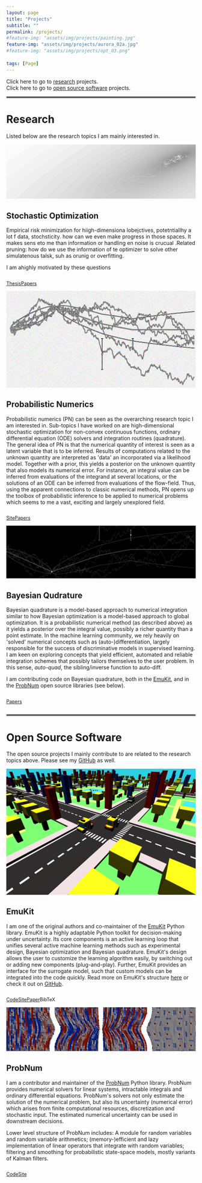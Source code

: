 ```yaml
---
layout: page
title: "Projects"
subtitle: ""
permalink: /projects/
#feature-img: "assets/img/projects/painting.jpg"
feature-img: "assets/img/projects/aurora_02a.jpg"
#feature-img: "assets/img/projects/opt_03.png"

tags: [Page]
---
```


Click here to go to [research](#research) projects.<br>
Click here to go to [open source software](#open-source-software) projects.

<hr style="border:2px solid gray"> 

# Research

Listed below are the research topics I am mainly interested in. 

<div class="projects">
    <div class="project-teaser">
        <div class="project-img">
            <img alt="Hallo" src="./../assets/img/projects/opt_00.png">
        </div>
    </div>
</div>

## Stochastic Optimization

Empirical risk minimization for hiigh-dimensiona lobejctives, potetntiallhy a lot f data, stochsticity.
how can we even make progress in those spaces. It makes sens eto me than information or handling en noise is crucual
.Related pruning: how do we use the information of te optimizer to solve other simulatenous talsk, suh as orunig or overfitting.

I am ahighly motivated by these questions

<ul style="list-style: none; margin: 0; padding: 0; display: inline-flex; font-size: 0.9em">
    <li><a class="button-projects" href=""><p>Thesis</p></a></li>
    <li><a class="button-projects" href=""><p>Papers</p></a></li>
</ul>



<div class="projects">
    <div class="project-teaser">
        <div class="project-img">
            <img alt="Hallo" src="./../assets/img/projects/filt_04.png">
        </div>
    </div>
</div>

## Probabilistic Numerics 

Probabilistic numerics (PN) can be seen as the overarching research topic I am interested in. Sub-topics I have worked on
are high-dimensional stochastic optimization for non-convex continuous functions, ordinary differential equation (ODE) solvers 
and integration routines (quadrature).
The general idea of PN is that the numerical quantity of interest is seen as a latent variable that is to be inferred.
Results of computations related to the unknown quantity are interpreted as 'data' an incorporated via a likelihood model.
Together with a prior, this yields a posterior on the unknown quantity that also models its numerical error.
For instance, an integral value can be inferred from evaluations of the integrand at several locations, or the
solutions of an ODE can be inferred from evaluations of the flow-field. 
Thus, using the apparent connections to classic numerical methods, PN opens up the toolbox of probabilistic 
inference to be applied to numerical problems which seems to me a vast, exciting and largely unexplored field.

<ul style="list-style: none; margin: 0; padding: 0; display: inline-flex; font-size: 0.9em">
    <li><a class="button-projects" href=""><p>Site</p></a></li>
    <li><a class="button-projects" href=""><p>Papers</p></a></li>
</ul>


<div class="projects">
    <div class="project-teaser">
        <div class="project-img">
            <img alt="Hallo" src="./../assets/img/projects/filt_02.png">
        </div>
    </div>
</div>

## Bayesian Qudrature

Bayesian quadrature is a model-based approach to numerical integration similar to how Bayesian optimization is a model-based
approach to global optimization. 
It is a probabilistic numerical method (as described above) as it yields a posterior over the integral value,
possibly a richer quantity than a point estimate.
In the machine learning community, we rely heavily on 'solved' numerical concepts such as (auto-)differentiation, 
largely responsible for the success of discriminative models in supervised learning.
I am keen on exploring concepts that yield efficient, automated and reliable integration schemes that 
possibly tailors themselves to the user problem. In this sense, *auto-quad*, the sibling/inverse function to auto-diff.

I am contributing code on Bayesian quadrature, both in the [EmuKit](#emukit), 
and in the [ProbNum](#probnum) open source libraries (see below).

<ul style="list-style: none; margin: 0; padding: 0; display: inline-flex; font-size: 0.9em">
    <li><a class="button-projects" href=""><p>Papers</p></a></li>
</ul>


<hr style="border:2px solid gray"> 

# Open Source Software

The open source projects I mainly contribute to are related to the research topics above. 
Please see my [GitHub](https://github.com/mmahsereci) as well.

<div class="projects">
    <div class="project-teaser">
        <div class="project-img">
            <img alt="Hallo" src="./../assets/img/projects/emukit_taxisim.png">
        </div>
    </div>
</div>

## EmuKit
I am one of the original authors and co-maintainer of the 
[EmuKit](https://github.com/EmuKit/emukit) Python library. 
EmuKit is a highly adaptable Python toolkit for decision-making under uncertainty. Its core components is an 
active learning loop that unifies several active machine learning methods such as experimental design, 
Bayesian optimization and Bayesian quadrature. 
EmuKit's design allows the user to customize the learning algorithm easily, 
by switching out or adding new components (plug-and-play). 
Further, EmuKit provides an interface for the surrogate model, such that custom models can be integrated into
the code quickly.
Read more on EmuKit's structure 
[here](https://emukit.github.io/about/) or check it out on [GitHub](https://github.com/EmuKit/emukit).

<ul style="list-style: none; margin: 0; padding: 0; display: inline-flex; font-size: 0.9em">
    <li><a class="button-projects" href="https://github.com/EmuKit/emukit"><p>Code</p></a></li>
    <li><a class="button-projects" href="https://emukit.github.io/"><p>Site</p></a></li>
    <li><a class="button-projects" href="https://ml4physicalsciences.github.io/2019/files/NeurIPS_ML4PS_2019_113.pdf"><p>Paper</p></a></li>
    <li><a class="button-projects" onclick="CollapseBibTeX('BibEntryEmukit')"><p>BibTeX</p></a></li>
</ul>

<div id="BibEntryEmukit" style="display: none; color: #e6db74;">
  <blockquote style="border: 0px solid #666; padding: 10px; background-color: #2E3440;"> 
    <div style="margin-left: 0.5em;">
      @inproceedings{emukit2019,
        <div style="margin-left: 2em;">
          author = {Paleyes, Andrei and Pullin, Mark and Mahsereci, Maren and Lawrence, Neil and González, Javier},<br>
          title = {Emulation of physical processes with Emukit},<br>
          booktitle = {Second Workshop on Machine Learning and the Physical Sciences, NeurIPS},<br>
          year = {2019}
        </div>  
      }
   </div>
  </blockquote>
</div>


<div class="projects">
    <div class="project-teaser">
        <div class="project-img">
            <img alt="Hallo" src="./../assets/img/projects/pn_01.png">
        </div>
    </div>
</div>

## ProbNum

I am a contributor and maintainer of the [ProbNum](https://github.com/probabilistic-numerics/probnum) Python library.
ProbNum provides numerical solvers for linear systems, intractable integrals and ordinary differential equations.
ProbNum's solvers not only estimate the solution of the numerical problem, but also its uncertainty (numerical error) which 
arises from finite computational resources, discretization and stochastic input. 
The estimated numerical uncertainty can be used in downstream decisions.

Lower level structure of ProbNum includes: A module for random variables and random variable arithmetics;
(memory-)efficient and lazy implementation of linear operators that integrate with random variables;
filtering and smoothing for probabilistic state-space models, mostly variants of Kalman filters.


<ul style="list-style: none; margin: 0; padding: 0; display: inline-flex; font-size: 0.9em">
    <li><a class="button-projects" href="https://github.com/probabilistic-numerics/probnum"><p>Code</p></a></li>
    <li><a class="button-projects" href="http://www.probabilistic-numerics.org"><p>Site</p></a></li>
</ul>



<script>
function CollapseBibTeX(name) {
  var x = document.getElementById(name);
  if (x.style.display === "none") {
    x.style.display = "block";
  } else {
    x.style.display = "none";
  }
}
</script>

